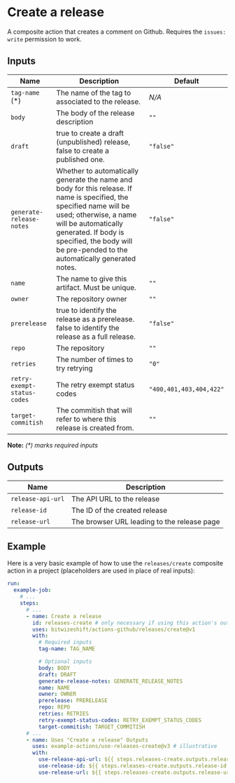 # Create a release

<!-- These docs are generated by a tool -->

A composite action that creates a comment on Github.
Requires the `issues: write` permission to work.

## Inputs

| Name | Description | Default |
|------|-------------|---------|
| `tag-name` (*) | The name of the tag to associated to the release. | _N/A_ |
| `body` | The body of the release description | `""` |
| `draft` | true to create a draft (unpublished) release, false to create a published one.  | `"false"` |
| `generate-release-notes` | Whether to automatically generate the name and body for this release. If name is specified, the specified name will be used; otherwise, a name will be automatically generated. If body is specified, the body will be pre-pended to the automatically generated notes.  | `"false"` |
| `name` | The name to give this artifact. Must be unique. | `""` |
| `owner` | The repository owner | `""` |
| `prerelease` | true to identify the release as a prerelease. false to identify the release as a full release.  | `"false"` |
| `repo` | The repository | `""` |
| `retries` | The number of times to try retrying | `"0"` |
| `retry-exempt-status-codes` | The retry exempt status codes | `"400,401,403,404,422"` |
| `target-commitish` | The commitish that will refer to where this release is created from. | `""` |

**Note:** _(*) marks required inputs_

## Outputs

| Name | Description |
|------|-------------|
| `release-api-url` | The API URL to the release |
| `release-id` | The ID of the created release |
| `release-url` | The browser URL leading to the release page |

## Example

Here is a very basic example of how to use the `releases/create` composite action
in a project (placeholders are used in place of real inputs):

```yaml
run:
  example-job:
    # ... 
    steps:
      # ... 
      - name: Create a release
        id: releases-create # only necessary if using this action's output(s)
        uses: bitwizeshift/actions-github/releases/create@v1
        with:
          # Required inputs
          tag-name: TAG_NAME

          # Optional inputs
          body: BODY
          draft: DRAFT
          generate-release-notes: GENERATE_RELEASE_NOTES
          name: NAME
          owner: OWNER
          prerelease: PRERELEASE
          repo: REPO
          retries: RETRIES
          retry-exempt-status-codes: RETRY_EXEMPT_STATUS_CODES
          target-commitish: TARGET_COMMITISH
      # ... 
      - name: Uses "Create a release" Outputs
        uses: example-actions/use-releases-create@v3 # illustrative
        with:
          use-release-api-url: ${{ steps.releases-create.outputs.release-api-url }}
          use-release-id: ${{ steps.releases-create.outputs.release-id }}
          use-release-url: ${{ steps.releases-create.outputs.release-url }}
```
